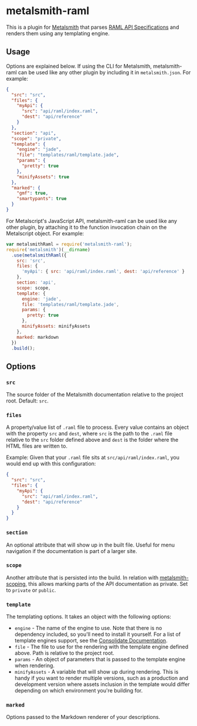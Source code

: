 # metalsmith-raml

This is a plugin for [Metalsmith](http://metalsmith.io/) that parses [RAML API
Specifications](http://raml.org/) and renders them using any templating engine.

## Usage

Options are explained below. If using the CLI for Metalsmith, metalsmith-raml
can be used like any other plugin by including it in `metalsmith.json`. For 
example:

```json
{
  "src": "src",
  "files": {
    "myApi": { 
      "src": "api/raml/index.raml", 
      "dest": "api/reference"
    }
  },
  "section": "api",
  "scope": "private",
  "template": {
    "engine": "jade",
    "file": "templates/raml/template.jade",
    "params": {
      "pretty": true
    },
    "minifyAssets": true
  },
  "marked": {
    "gmf": true,
    "smartypants": true
  }
}
```

For Metalscript's JavaScript API, metalsmith-raml can be used like any other
plugin, by attaching it to the function invocation chain on the Metalscript 
object. For example:

```js
var metalsmithRaml = require('metalsmith-raml');
require('metalsmith')(__dirname)
  .use(metalsmithRaml({
    src: 'src',
    files: {
      'myApi': { src: 'api/raml/index.raml', dest: 'api/reference' }
    },
    section: 'api',
    scope: scope,
    template: {
      engine: 'jade',
      file: 'templates/raml/template.jade',
      params: {
        pretty: true
      },
      minifyAssets: minifyAssets
    },
    marked: markdown
  })
  .build();
```

## Options

### `src`

The source folder of the Metalsmith documentation relative to the project 
root. Default: `src`.

### `files`

A property/value list of `.raml` file to process. Every value contains an 
object with the property `src` and `dest`, where `src` is the path to the 
`.raml` file relative to the `src` folder defined above and `dest` is the
folder where the HTML files are written to.

Example: Given that your `.raml` file sits at `src/api/raml/index.raml`, you
would end up with this configuration:

```json
{
  "src": "src",
  "files": {
    "myApi": { 
      "src": "api/raml/index.raml", 
      "dest": "api/reference"
    }
  }
}
```

### `section`

An optional attribute that will show up in the built file. Useful for menu 
navigation if the documentation is part of a larger site.


### `scope`

Another attribute that is persisted into the build. In relation with 
[metalsmith-scoping](https://github.com/lotaris/metalsmith-scoping), this 
allows marking parts of the API documentation as private. Set to `private` or
`public`.

### `template`

The templating options. It takes an object with the following options:

 * `engine` - The name of the engine to use. Note that there is no dependency
   included, so you'll need to install it yourself. For a list of template
   engines support, see the [Consolidate Documentation](https://github.com/visionmedia/consolidate.js/#supported-template-engines).
 * `file` - The file to use for the rendering with the template engine defined
   above. Path is relative to the project root.
 * `params` - An object of parameters that is passed to the template engine 
   when rendering.
 * `minifyAssets` - A variable that will show up during rendering. This is 
   handy if you want to render multiple versions, such as a production and
   development version where assets inclusion in the template would differ
   depending on which environment you're building for.

### `marked`

Options passed to the Markdown renderer of your descriptions.

